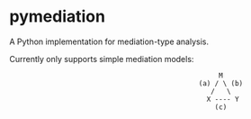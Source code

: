 # pymediation
A Python implementation for mediation-type analysis. 

Currently only supports simple mediation models:

                                                        M
                                                   (a) / \ (b)
                                                      /   \   
                                                     X ---- Y
                                                       (c)
